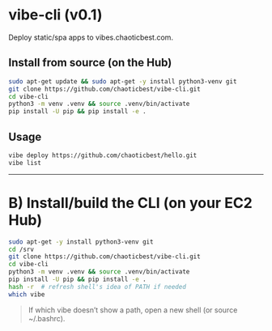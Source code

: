 # vibe-cli (v0.1)

Deploy static/spa apps to vibes.chaoticbest.com.

## Install from source (on the Hub)

```bash
sudo apt-get update && sudo apt-get -y install python3-venv git
git clone https://github.com/chaoticbest/vibe-cli.git
cd vibe-cli
python3 -m venv .venv && source .venv/bin/activate
pip install -U pip && pip install -e .
```

## Usage

```bash
vibe deploy https://github.com/chaoticbest/hello.git
vibe list
```

---

# B) Install/build the CLI (on your EC2 Hub)

```bash
sudo apt-get -y install python3-venv git
cd /srv
git clone https://github.com/chaoticbest/vibe-cli.git
cd vibe-cli
python3 -m venv .venv && source .venv/bin/activate
pip install -U pip && pip install -e .
hash -r  # refresh shell's idea of PATH if needed
which vibe
```

> If which vibe doesn’t show a path, open a new shell (or source ~/.bashrc).
